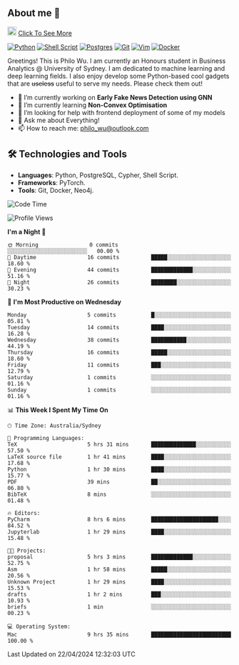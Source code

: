 ## About me 🤗

<a href="#"><img src="https://media.giphy.com/media/hvRJCLFzcasrR4ia7z/giphy.gif" width="20px" height="20px"></a> [Click To See More](https://philowu.notion.site/philowu/Philo-Hao-Wu-8bc7b2a81217493399d7db22df70fbfd)

[![Python](https://img.shields.io/badge/python-3670A0?style=for-the-badge&logo=python&logoColor=ffdd54)](#)
[![Shell Script](https://img.shields.io/badge/shell_script-%23121011.svg?style=for-the-badge&logo=gnu-bash&logoColor=white)](#)
[![Postgres](https://img.shields.io/badge/postgres-%23316192.svg?style=for-the-badge&logo=postgresql&logoColor=white)](#)
[![Git](https://img.shields.io/badge/git-%23F05033.svg?style=for-the-badge&logo=git&logoColor=white)](#)
[![Vim](https://img.shields.io/badge/VIM-%2311AB00.svg?style=for-the-badge&logo=vim&logoColor=white)](#)
[![Docker](https://img.shields.io/badge/docker-%230db7ed.svg?style=for-the-badge&logo=docker&logoColor=white)](#)

Greetings! This is Philo Wu. I am currently an Honours student in Business Analytics \@ University of Sydney. I am dedicated to machine learning and deep learning fields. I also enjoy develop some Python-based cool gadgets that are ~~useless~~ useful to serve my needs. Please check them out!

- 🔭 I’m currently working on **Early Fake News Detection using GNN**
- 🌱 I’m currently learning **Non-Convex Optimisation**
- 🤔 I’m looking for help with frontend deployment of some of my models
- 💬 Ask me about Everything!
- 📫 How to reach me: philo_wu@outlook.com

## 🛠 Technologies and Tools
- **Languages**: Python, PostgreSQL, Cypher, Shell Script.
- **Frameworks**: PyTorch.
- **Tools**: Git, Docker, Neo4j.

<!--START_SECTION:waka-->
![Code Time](http://img.shields.io/badge/Code%20Time-91%20hrs%201%20min-blue)

![Profile Views](http://img.shields.io/badge/Profile%20Views-7-blue)

**I'm a Night 🦉** 

```text
🌞 Morning                0 commits           ░░░░░░░░░░░░░░░░░░░░░░░░░   00.00 % 
🌆 Daytime                16 commits          █████░░░░░░░░░░░░░░░░░░░░   18.60 % 
🌃 Evening                44 commits          █████████████░░░░░░░░░░░░   51.16 % 
🌙 Night                  26 commits          ████████░░░░░░░░░░░░░░░░░   30.23 % 
```
📅 **I'm Most Productive on Wednesday** 

```text
Monday                   5 commits           █░░░░░░░░░░░░░░░░░░░░░░░░   05.81 % 
Tuesday                  14 commits          ████░░░░░░░░░░░░░░░░░░░░░   16.28 % 
Wednesday                38 commits          ███████████░░░░░░░░░░░░░░   44.19 % 
Thursday                 16 commits          █████░░░░░░░░░░░░░░░░░░░░   18.60 % 
Friday                   11 commits          ███░░░░░░░░░░░░░░░░░░░░░░   12.79 % 
Saturday                 1 commits           ░░░░░░░░░░░░░░░░░░░░░░░░░   01.16 % 
Sunday                   1 commits           ░░░░░░░░░░░░░░░░░░░░░░░░░   01.16 % 
```


📊 **This Week I Spent My Time On** 

```text
🕑︎ Time Zone: Australia/Sydney

💬 Programming Languages: 
TeX                      5 hrs 31 mins       ██████████████░░░░░░░░░░░   57.50 % 
LaTeX source file        1 hr 41 mins        ████░░░░░░░░░░░░░░░░░░░░░   17.68 % 
Python                   1 hr 30 mins        ████░░░░░░░░░░░░░░░░░░░░░   15.77 % 
PDF                      39 mins             ██░░░░░░░░░░░░░░░░░░░░░░░   06.80 % 
BibTeX                   8 mins              ░░░░░░░░░░░░░░░░░░░░░░░░░   01.48 % 

🔥 Editors: 
PyCharm                  8 hrs 6 mins        █████████████████████░░░░   84.52 % 
Jupyterlab               1 hr 29 mins        ████░░░░░░░░░░░░░░░░░░░░░   15.48 % 

🐱‍💻 Projects: 
proposal                 5 hrs 3 mins        █████████████░░░░░░░░░░░░   52.75 % 
Asm                      1 hr 58 mins        █████░░░░░░░░░░░░░░░░░░░░   20.56 % 
Unknown Project          1 hr 29 mins        ████░░░░░░░░░░░░░░░░░░░░░   15.53 % 
drafts                   1 hr 2 mins         ███░░░░░░░░░░░░░░░░░░░░░░   10.93 % 
briefs                   1 min               ░░░░░░░░░░░░░░░░░░░░░░░░░   00.23 % 

💻 Operating System: 
Mac                      9 hrs 35 mins       █████████████████████████   100.00 % 
```


 Last Updated on 22/04/2024 12:32:03 UTC
<!--END_SECTION:waka-->
